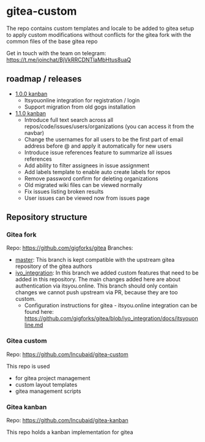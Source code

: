 # gitea-custom

The repo contains custom templates and locale to be added to gitea setup to apply custom modifications without conflicts for the gitea fork with the common files of the base gitea repo

Get in touch with the team on telegram: https://t.me/joinchat/BjVkRRCDNTlaMbHtus8uaQ

## roadmap / releases
- [1.0.0 kanban](https://waffle.io/gigforks/gitea?milestone=1.0.0)
  - Itsyouonline integration for registration / login
  - Support migration from old gogs installation
- [1.1.0 kanban](https://waffle.io/gigforks/gitea?milestone=1.1.0)
  - Introduce full text search across all repos/code/issues/users/organizations (you can access it from the navbar)
  - Change the usernames for all users to be the first part of email address before @ and apply it automatically for new users
  - Introduce issue references feature to summarize all issues references 
  - Add ability to filter assignees in issue assignment
  - Add labels template to enable auto create labels  for repos
  - Remove password confirm for deleting organizations
  - Old migrated wiki files can be viewed normally
  - Fix issues listing broken results
  - User issues can be viewed now from issues page 

## Repository structure

### Gitea fork
Repo: https://github.com/gigforks/gitea
Branches:
- [master](https://github.com/gigforks/gitea): This branch is kept compatible with the upstream gitea repository of the gitea authors
- [iyo_integration](https://github.com/gigforks/gitea/tree/iyo_integration): In this branch we added custom features that need to be added in this repository. The main changes added here are about authentication via itsyou.online. This branch should only contain changes we cannot push upstream via PR, because they are too custom.
  - Configuration instructions for gitea - itsyou.online integration can be found here: https://github.com/gigforks/gitea/blob/iyo_integration/docs/itsyouonline.md

### Gitea custom
Repo: https://github.com/Incubaid/gitea-custom

This repo is used 
- for gitea project management
- custom layout templates
- gitea management scripts

### Gitea kanban
Repo: https://github.com/Incubaid/gitea-kanban

This repo holds a kanban implementation for gitea
